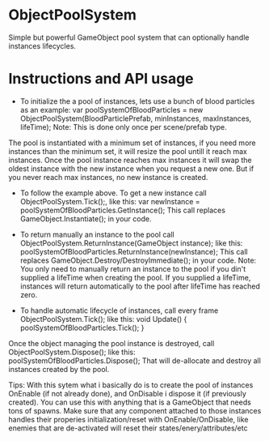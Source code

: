 # ObjectPoolSystem
Simple but powerful GameObject pool system that can optionally handle instances lifecycles.

# Instructions and API usage

- To initialize the a pool of instances, lets use a bunch of blood particles as an example:
var poolSystemOfBloodParticles = new ObjectPoolSystem(BloodParticlePrefab, minInstances, maxInstances, lifeTime);
Note: This is done only once per scene/prefab type.

The pool is instantiated with a minimum set of instances, if you need more instances than the minimum set, it will resize the pool untill it reach max instances. Once the pool instance reaches max instances it will swap the oldest instance with the new instance when you request a new one. But if you never reach max instances, no new instance is created.

- To follow the example above. To get a new instance call ObjectPoolSystem.Tick();, like this:
var newInstance = poolSystemOfBloodParticles.GetInstance();
This call replaces GameObject.Instantiate(); in your code.

- To return manually an instance to the pool call ObjectPoolSystem.ReturnInstance(GameObject instance); like this:
poolSystemOfBloodParticles.ReturnInstance(newInstance);
This call replaces GameObject.Destroy/DestroyImmediate(); in your code.
Note: You only need to manually return an instance to the pool if you din't supplied a lifeTime when creating the pool. If you supplied a lifeTime, instances will return automatically to the pool after lifeTime has reached zero.

- To handle automatic lifecycle of instances, call every frame ObjectPoolSystem.Tick(); like this:
void Update()
{
  poolSystemOfBloodParticles.Tick();
}

Once the object managing the pool instance is destroyed, call ObjectPoolSystem.Dispose(); like this:
poolSystemOfBloodParticles.Dispose(); 
That will de-allocate and destroy all instances created by the pool.

Tips:
With this sytem what i basically do is to create the pool of instances OnEnable (if not already done), and OnDisable i dispose it (if previously created).
You can use this with anything that is a GameObject that needs tons of spawns. Make sure that any component attached to those instances handles their properies initialization/reset with OnEnable/OnDisable, like enemies that are de-activated will reset their states/enery/attributes/etc
